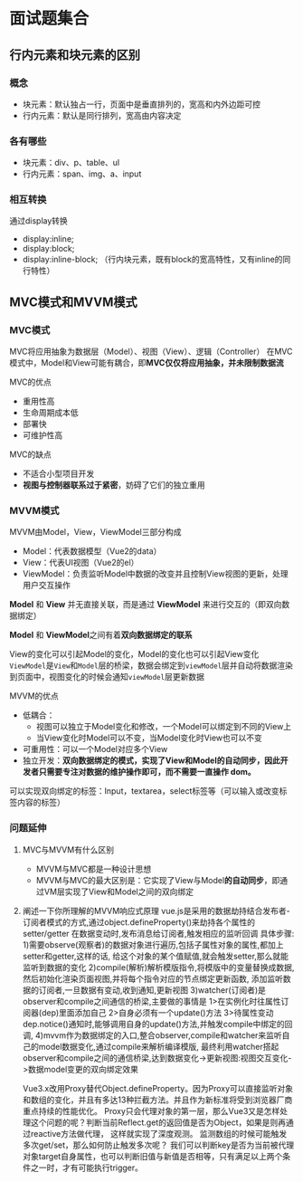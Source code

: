 # 面试题集合

## 行内元素和块元素的区别
### 概念

- 块元素：默认独占一行，页面中是垂直排列的，宽高和内外边距可控
- 行内元素：默认是同行排列，宽高由内容决定

### 各有哪些

- 块元素：div、p、table、ul
- 行内元素：span、img、a、input

### 相互转换

通过display转换
- display:inline;
- display:block;
- display:inline-block; （行内块元素，既有block的宽高特性，又有inline的同行特性）

## MVC模式和MVVM模式

### MVC模式

MVC将应用抽象为数据层（Model）、视图（View）、逻辑（Controller）
在MVC模式中，Model和View可能有耦合，即**MVC仅仅将应用抽象，并未限制数据流**

MVC的优点
- 重用性高
- 生命周期成本低
- 部署快
- 可维护性高

MVC的缺点
- 不适合小型项目开发
- **视图与控制器联系过于紧密**，妨碍了它们的独立重用

### MVVM模式

MVVM由Model，View，ViewModel三部分构成
- Model：代表数据模型（Vue2的data）
- View：代表UI视图（Vue2的el）
- ViewModel：负责监听Model中数据的改变并且控制View视图的更新，处理用户交互操作

**Model** 和 **View** 并无直接关联，而是通过 **ViewModel** 来进行交互的（即双向数据绑定）

**Model** 和 **ViewModel**之间有着**双向数据绑定的联系**

View的变化可以引起Model的变化，Model的变化也可以引起View变化
`ViewModel`是`View`和`Model`层的桥梁，数据会绑定到`viewModel`层并自动将数据渲染到页面中，视图变化的时候会通知`viewModel`层更新数据

MVVM的优点

- 低耦合：
	- 视图可以独立于Model变化和修改，一个Model可以绑定到不同的View上
	- 当View变化时Model可以不变，当Model变化时View也可以不变
- 可重用性：可以一个Model对应多个View
- 独立开发：**双向数据绑定的模式，实现了View和Model的自动同步，因此开发者只需要专注对数据的维护操作即可，而不需要一直操作 dom。**

可以实现双向绑定的标签：Input，textarea，select标签等（可以输入或改变标签内容的标签）

### 问题延伸

1. MVC与MVVM有什么区别
	- MVVM与MVC都是一种设计思想
	- MVVM与MVC的最大区别是：它实现了View与Model**的自动同步**，即通过VM层实现了View和Model之间的双向绑定
1. 阐述一下你所理解的MVVM响应式原理
	vue.js是采用的数据劫持结合发布者-订阅者模式的方式,通过object.defineProperty()来劫持各个属性的setter/getter 在数据变动时,发布消息给订阅者,触发相应的监听回调 
	具体步骤: 1)需要observe(观察者)的数据对象进行遍历,包括子属性对象的属性,都加上setter和getter,这样的话, 给这个对象的某个值赋值,就会触发setter,那么就能监听到数据的变化 2)compile(解析)解析模版指令,将模版中的变量替换成数据,然后初始化渲染页面视图,并将每个指令对应的节点绑定更新函数, 添加监听数据的订阅者,一旦数据有变动,收到通知,更新视图 3)watcher(订阅者)是observer和compile之间通信的桥梁,主要做的事情是 1>在实例化时往属性订阅器(dep)里面添加自己 2>自身必须有一个update()方法 3>待属性变动dep.notice()通知时,能够调用自身的update()方法,并触发compile中绑定的回调, 4)mvvm作为数据绑定的入口,整合observer,compile和watcher来监听自己的model数据变化,通过compile来解析编译模版, 最终利用watcher搭起observer和compile之间的通信桥梁,达到数据变化->更新视图:视图交互变化->数据model变更的双向绑定效果
	
	Vue3.x改用Proxy替代Object.defineProperty。因为Proxy可以直接监听对象和数组的变化，并且有多达13种拦截方法。并且作为新标准将受到浏览器厂商重点持续的性能优化。
	Proxy只会代理对象的第一层，那么Vue3又是怎样处理这个问题的呢？判断当前Reflect.get的返回值是否为Object，如果是则再通过reactive方法做代理， 这样就实现了深度观测。
	监测数组的时候可能触发多次get/set，那么如何防止触发多次呢？
	我们可以判断key是否为当前被代理对象target自身属性，也可以判断旧值与新值是否相等，只有满足以上两个条件之一时，才有可能执行trigger。